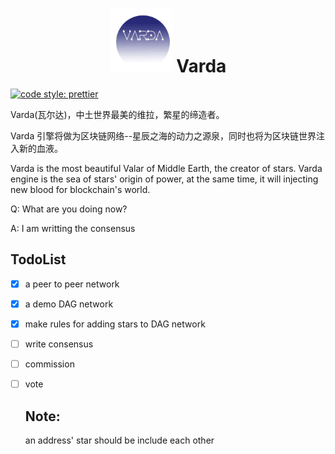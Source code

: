<h1 align=center><img src="./src/images/logo.jpeg" width=100/> Varda </h1>

[![code style: prettier](https://img.shields.io/badge/code_style-prettier-ff69b4.svg?style=flat-square)](https://github.com/prettier/prettier)

Varda(瓦尔达)，中土世界最美的维拉，繁星的缔造者。

Varda 引擎将做为区块链网络--星辰之海的动力之源泉，同时也将为区块链世界注入新的血液。

Varda is the most beautiful Valar of Middle Earth, the creator of stars.
Varda engine is the sea of stars' origin of power, at the same time, it will injecting new blood for blockchain's world.

Q: What are you doing now?

A: I am writting the consensus

## TodoList

* [x] a peer to peer network
* [x] a demo DAG network
* [x] make rules for adding stars to DAG network
* [ ] write consensus
* [ ] commission
* [ ] vote

  ## Note:

  an address' star should be include each other
